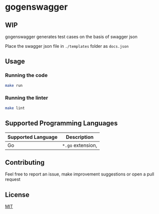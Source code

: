 # gogenswagger

## WIP

gogenswagger generates test cases on the basis of swagger json

Place the swagger json file in `./templates` folder as `docs.json`

## Usage

### Running the code
```bash
make run
```
### Running the linter
```bash
make lint
```

## Supported Programming Languages

| Supported Language | Description       |
| ------------------ | ----------------- |
| Go                 | `*.go` extension, |

## Contributing

Feel free to report an issue, make improvement suggestions or open a pull request

## License

[MIT](https://choosealicense.com/licenses/mit/)
